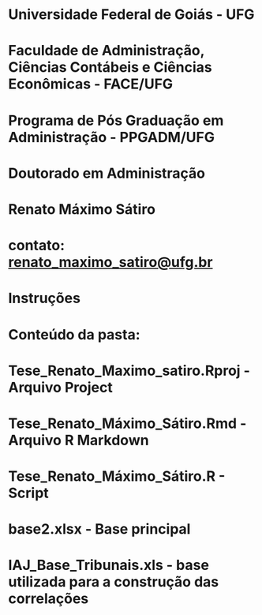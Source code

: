 # Universidade Federal de Goiás - UFG
# Faculdade de Administração, Ciências Contábeis e Ciências Econômicas - FACE/UFG
# Programa de Pós Graduação em Administração - PPGADM/UFG
# Doutorado em Administração
# Renato Máximo Sátiro
# contato: renato_maximo_satiro@ufg.br

# Instruções

# Conteúdo da pasta:
# Tese_Renato_Maximo_satiro.Rproj - Arquivo Project
# Tese_Renato_Máximo_Sátiro.Rmd - Arquivo R Markdown
# Tese_Renato_Máximo_Sátiro.R - Script 
# base2.xlsx - Base principal
# IAJ_Base_Tribunais.xls - base utilizada para a construção das correlações

